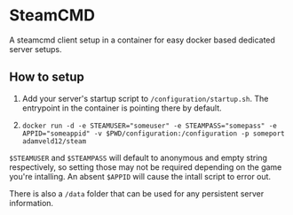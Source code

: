 # SteamCMD 

A steamcmd client setup in a container for easy docker based dedicated server setups.

## How to setup

1. Add your server's startup script to `/configuration/startup.sh`. The entrypoint in the container is pointing there by default.

2. `docker run -d -e STEAMUSER="someuser" -e STEAMPASS="somepass" -e APPID="someappid" -v $PWD/configuration:/configuration -p someport adamveld12/steam`

`$STEAMUSER` and `$STEAMPASS` will default to anonymous and empty string respectively, so setting those may not be required depending on the game you're intalling. An absent `$APPID` will cause the intall script to error out.

There is also a `/data` folder that can be used for any persistent server information.
